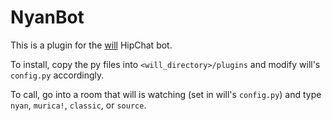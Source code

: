 # NyanBot
This is a plugin for the [will](https://github.com/skoczen/will) HipChat bot.

To install, copy the py files into `<will_directory>/plugins` and modify will's `config.py` accordingly.

To call, go into a room that will is watching (set in will's `config.py`) and type `nyan`, `murica!`, `classic`, or `source`.
